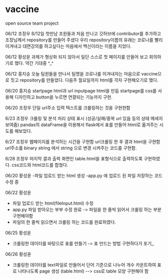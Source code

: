# vaccine
open source team project

06/12 조정우
6/12일 첫만남 조원들과 처음 만나고 깃허브에 contributor를 추가하고 조장님께서 repository를 만들어 주셨다 우리 repository이름의 유래는 코로나를 빨리 이겨내고 대면강의를 하고싶다는 마음에서 백신이라는 이름을 지었다.

06/12 황성윤 
  과제가 형상화 되지 않아서 일단 스스로 첫 페이지를 만들어 보고 회의하기로 했다. 약간 기대중 ^_^

06/12 홍지승
 오늘 팀원들을 만나서 팀명을 코로나를 이겨내자는 마음으로 vaccine으로 짓고 repository를 만들었다. 다음주 월요일까지 html를 각자 구현해오기로 했다.

06/20 홍지승
 startpage html과 url inputpage html을 만듬
 startpage를 css를 사용해 디자인하고 button을 누르면 연결되는 기능까지 구현.
 
06/20 조정우
단일 url주소 입력 텍스트를 크롤링하는 것을 구현현함

6/23 조정우
크롤링 및 분석 처리 상태 표시 (성공/실패/중복 url 있음 등의 상태 메세지 보여줌)
pandas의 dataFrame을 이용해서 flask에서 표를 만들어 html로 옮겨주는 시도를 해보았다.

6/27 조정우
웹페이지를 분석하는 시간을 구현함
url크롤링 한 후 결과 html을 구현함
url주소를 binary string 에서 string 으로 변경 시켜주는 코드를 구현함.

6/28 조정우
마지막 결과 출력 화면인 table.html을 표형식으로 출력하도록 구현하였다.
css코드와 html코드를 합쳤다.

06/20 황성윤
-파일 업로드 받는 html 생성
-app.py 에 업로드 된 파일 저장하는 코드 수정 중

06/22 황성윤
- 파일 업로드 받는 html(fileInput.html) 수정
- app.py 파일 받아오는 부부 수정 완료 -> 파일을 한 줄씩 읽어서 크롤링 하는 부분 구현해야함
- 파일의 한 줄씩 읽으면서 크롤링 하는 코드를 완료하였다. 

06/25 황성윤
- 크롤링한 데이터를 바탕으로 표를 만들기 -> 표 만드는 방법 구현하다가 포기,,

06/26 황성윤
- 크롤링한 데이터를 text파일로 만들어서 단어 기준으로 나누어 개수 카운트하여 표로 나타나도록 page 생성 (table.html) --> css로 table 모양 구현해야 함
